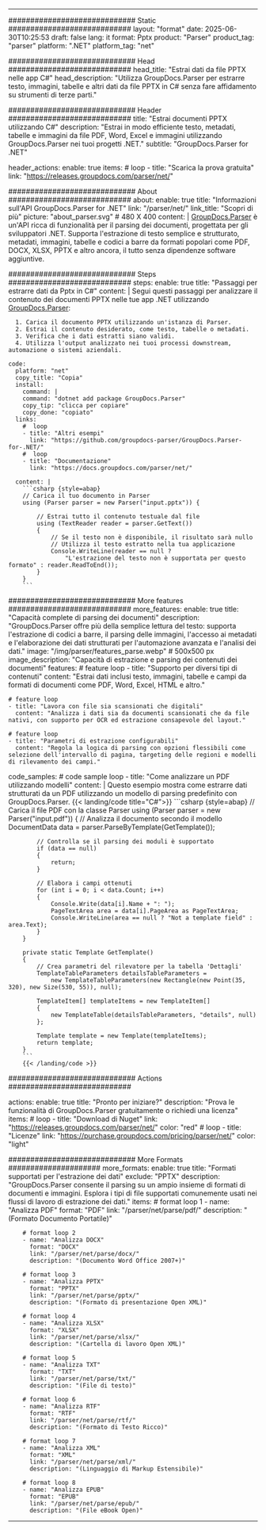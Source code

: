 


---
############################# Static ############################
layout: "format"
date:  2025-06-30T10:25:53
draft: false
lang: it
format: Pptx
product: "Parser"
product_tag: "parser"
platform: ".NET"
platform_tag: "net"

############################# Head ############################
head_title: "Estrai dati da file PPTX nelle app C#"
head_description: "Utilizza GroupDocs.Parser per estrarre testo, immagini, tabelle e altri dati da file PPTX in C# senza fare affidamento su strumenti di terze parti."

############################# Header ############################
title: "Estrai documenti PPTX utilizzando C#" 
description: "Estrai in modo efficiente testo, metadati, tabelle e immagini da file PDF, Word, Excel e immagini utilizzando GroupDocs.Parser nei tuoi progetti .NET."
subtitle: "GroupDocs.Parser for .NET" 

header_actions:
  enable: true
  items:
    #  loop
    - title: "Scarica la prova gratuita"
      link: "https://releases.groupdocs.com/parser/net/"
      
############################# About ############################
about:
    enable: true
    title: "Informazioni sull'API GroupDocs.Parser for .NET"
    link: "/parser/net/"
    link_title: "Scopri di più"
    picture: "about_parser.svg" # 480 X 400
    content: |
       [GroupDocs.Parser](/parser/net/) è un'API ricca di funzionalità per il parsing dei documenti, progettata per gli sviluppatori .NET. Supporta l'estrazione di testo semplice e strutturato, metadati, immagini, tabelle e codici a barre da formati popolari come PDF, DOCX, XLSX, PPTX e altro ancora, il tutto senza dipendenze software aggiuntive.

############################# Steps ############################
steps:
    enable: true
    title: "Passaggi per estrarre dati da Pptx in C#"
    content: |
      Segui questi passaggi per analizzare il contenuto dei documenti PPTX nelle tue app .NET utilizzando [GroupDocs.Parser](/parser/net/):
      
      1. Carica il documento PPTX utilizzando un'istanza di Parser.
      2. Estrai il contenuto desiderato, come testo, tabelle o metadati.
      3. Verifica che i dati estratti siano validi.
      4. Utilizza l'output analizzato nei tuoi processi downstream, automazione o sistemi aziendali.
   
    code:
      platform: "net"
      copy_title: "Copia"
      install:
        command: |
        command: "dotnet add package GroupDocs.Parser"
        copy_tip: "clicca per copiare"
        copy_done: "copiato"
      links:
        #  loop
        - title: "Altri esempi"
          link: "https://github.com/groupdocs-parser/GroupDocs.Parser-for-.NET/"
        #  loop
        - title: "Documentazione"
          link: "https://docs.groupdocs.com/parser/net/"
          
      content: |
        ```csharp {style=abap}
        // Carica il tuo documento in Parser
        using (Parser parser = new Parser("input.pptx")) {

            // Estrai tutto il contenuto testuale dal file
            using (TextReader reader = parser.GetText()) 
            {
                // Se il testo non è disponibile, il risultato sarà nullo
                // Utilizza il testo estratto nella tua applicazione
                Console.WriteLine(reader == null ? 
                    "L'estrazione del testo non è supportata per questo formato" : reader.ReadToEnd());
            }
        }
        ```  

############################# More features ############################
more_features:
  enable: true
  title: "Capacità complete di parsing dei documenti"
  description: "GroupDocs.Parser offre più della semplice lettura del testo: supporta l'estrazione di codici a barre, il parsing delle immagini, l'accesso ai metadati e l'elaborazione dei dati strutturati per l'automazione avanzata e l'analisi dei dati."
  image: "/img/parser/features_parse.webp" # 500x500 px
  image_description: "Capacità di estrazione e parsing dei contenuti dei documenti"
  features:
    # feature loop
    - title: "Supporto per diversi tipi di contenuti"
      content: "Estrai dati inclusi testo, immagini, tabelle e campi da formati di documenti come PDF, Word, Excel, HTML e altro."

    # feature loop
    - title: "Lavora con file sia scansionati che digitali"
      content: "Analizza i dati sia da documenti scansionati che da file nativi, con supporto per OCR ed estrazione consapevole del layout."

    # feature loop
    - title: "Parametri di estrazione configurabili"
      content: "Regola la logica di parsing con opzioni flessibili come selezione dell'intervallo di pagina, targeting delle regioni e modelli di rilevamento dei campi."
      
  code_samples:
    # code sample loop
    - title: "Come analizzare un PDF utilizzando modelli"
      content: |
        Questo esempio mostra come estrarre dati strutturati da un PDF utilizzando un modello di parsing predefinito con GroupDocs.Parser.
        {{< landing/code title="C#">}}
        ```csharp {style=abap}
        //  Carica il file PDF con la classe Parser
        using (Parser parser = new Parser("input.pdf"))
        {
            // Analizza il documento secondo il modello
            DocumentData data = parser.ParseByTemplate(GetTemplate());

            // Controlla se il parsing dei moduli è supportato
            if (data == null)
            {
                return;
            }

            // Elabora i campi ottenuti
            for (int i = 0; i < data.Count; i++)
            {
                Console.Write(data[i].Name + ": ");
                PageTextArea area = data[i].PageArea as PageTextArea;
                Console.WriteLine(area == null ? "Not a template field" : area.Text);
            }
        }

        private static Template GetTemplate()
        {
            // Crea parametri del rilevatore per la tabella 'Dettagli'
            TemplateTableParameters detailsTableParameters = 
                new TemplateTableParameters(new Rectangle(new Point(35, 320), new Size(530, 55)), null);

            TemplateItem[] templateItems = new TemplateItem[]
            {
                new TemplateTable(detailsTableParameters, "details", null)
            };

            Template template = new Template(templateItems);
            return template;
        }
        ```
        {{< /landing/code >}}


############################# Actions ############################

actions:
  enable: true
  title: "Pronto per iniziare?"
  description: "Prova le funzionalità di GroupDocs.Parser gratuitamente o richiedi una licenza"
  items:
    #  loop
    - title: "Download di Nuget"
      link: "https://releases.groupdocs.com/parser/net/"
      color: "red"
        #  loop
    - title: "Licenze"
      link: "https://purchase.groupdocs.com/pricing/parser/net/"
      color: "light"


############################# More Formats #####################
more_formats:
    enable: true
    title: "Formati supportati per l'estrazione dei dati"
    exclude: "PPTX"
    description: "GroupDocs.Parser consente il parsing su un ampio insieme di formati di documenti e immagini. Esplora i tipi di file supportati comunemente usati nei flussi di lavoro di estrazione dei dati."
    items: 
        # format loop 1
        - name: "Analizza PDF"
          format: "PDF"
          link: "/parser/net/parse/pdf/"
          description: "(Formato Documento Portatile)"
          
        # format loop 2
        - name: "Analizza DOCX"
          format: "DOCX"
          link: "/parser/net/parse/docx/"
          description: "(Documento Word Office 2007+)"
          
        # format loop 3
        - name: "Analizza PPTX"
          format: "PPTX"
          link: "/parser/net/parse/pptx/"
          description: "(Formato di presentazione Open XML)"
          
        # format loop 4
        - name: "Analizza XLSX"
          format: "XLSX"
          link: "/parser/net/parse/xlsx/"
          description: "(Cartella di lavoro Open XML)"
          
        # format loop 5
        - name: "Analizza TXT"
          format: "TXT"
          link: "/parser/net/parse/txt/"
          description: "(File di testo)"
          
        # format loop 6
        - name: "Analizza RTF"
          format: "RTF"
          link: "/parser/net/parse/rtf/"
          description: "(Formato di Testo Ricco)"
          
        # format loop 7
        - name: "Analizza XML"
          format: "XML"
          link: "/parser/net/parse/xml/"
          description: "(Linguaggio di Markup Estensibile)"
          
        # format loop 8
        - name: "Analizza EPUB"
          format: "EPUB"
          link: "/parser/net/parse/epub/"
          description: "(File eBook Open)"
         
          

---